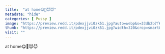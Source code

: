 ```yaml
---
title:  "at home😋🤤😈😈"
metadate: "hide"
categories: [ Pussy ]
image: "https://preview.redd.it/pdexjjvi0zk51.jpg?auto=webp&s=33db2b7f6e6e08af1070699c663f6f34333147ea"
thumb: "https://preview.redd.it/pdexjjvi0zk51.jpg?width=320&crop=smart&auto=webp&s=5025b3426990a15027dc898dfb7c71b36095eed8"
visit: ""
---
```

at home😋🤤😈😈
